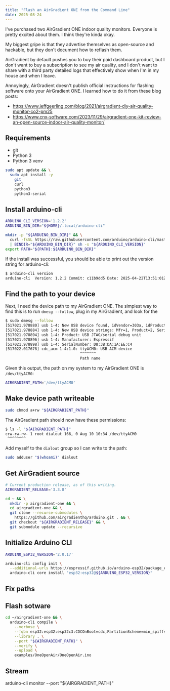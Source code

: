 ```yaml
---
title: "Flash an AirGradient ONE from the Command Line"
date: 2025-08-24
---
```


I've purchased two AirGradient ONE indoor quality monitors. Everyone is pretty excited about them. I think they're kinda okay.

My biggest gripe is that they advertise themselves as open-source and hackable, but they don't document how to reflash them.

AirGradient by default pushes you to buy their paid dashboard product, but I don't want to buy a subscription to see my air quality, and I don't want to share with a third party detailed logs that effectively show when I'm in my house and when I leave.

Annoyingly, AirGradient doesn't publish official instructions for flashing software onto your AirGradient ONE. I learned how to do it from these blog posts:

- https://www.jeffgeerling.com/blog/2021/airgradient-diy-air-quality-monitor-co2-pm25
- https://www.cnx-software.com/2023/11/29/airgradient-one-kit-review-an-open-source-indoor-air-quality-monitor/

## Requirements

- git
- Python 3
- Python 3 venv

```bash
sudo apt update && \
  sudo apt install -y
    git
    curl
    python3
    python3-serial
```

## Install arduino-cli

```bash
ARDUINO_CLI_VERSION='1.2.2'
ARDUINO_BIN_DIR="${HOME}/.local/arduino-cli"

mkdir -p "${ARDUINO_BIN_DIR}" && \
  curl -fsSL https://raw.githubusercontent.com/arduino/arduino-cli/master/install.sh \
  | BINDIR="${ARDUINO_BIN_DIR}" sh -s "${ARDUINO_CLI_VERSION}"
export PATH="${PATH}:${ARDUINO_BIN_DIR}"
```

If the install was successful, you should be able to print out the version string for arduino-cli:

```bash
$ arduino-cli version
arduino-cli  Version: 1.2.2 Commit: c11b9dd5 Date: 2025-04-22T13:51:01Z
```

## Find the path to your device

Next, I need the device path to my AirGradient ONE. The simplest way to find this is to run `dmesg --follow`, plug in my AirGradient, and look for the

```bash
$ sudo dmesg --follow
[517021.978880] usb 1-4: New USB device found, idVendor=303a, idProduct=1001, bcdDevice= 1.01
[517021.978884] usb 1-4: New USB device strings: Mfr=1, Product=2, SerialNumber=3
[517021.978894] usb 1-4: Product: USB JTAG/serial debug unit
[517021.978896] usb 1-4: Manufacturer: Espressif
[517021.978898] usb 1-4: SerialNumber: D8:3B:DA:1A:EE:C4
[517022.017678] cdc_acm 1-4:1.0: ttyACM0: USB ACM device
                                 ^^^^^^^
                                 Path name
```

Given this output, the path on my system to my AirGradient ONE is `/dev/ttyACM0`:

```bash
AIRGRADIENT_PATH='/dev/ttyACM0'
```

## Make device path writeable

```bash
sudo chmod a+rw "${AIRGRADIENT_PATH}"
```

The AirGradient path should now have these permissions:

```bash
$ ls -l "${AIRGRADIENT_PATH}"
crw-rw-rw- 1 root dialout 166, 0 Aug 10 10:34 /dev/ttyACM0
 ^^^^^^^^
```

Add myself to the `dialout` group so I can write to the path:

```bash
sudo adduser "$(whoami)" dialout
```

## Get AirGradient source

```bash
# Current production release, as of this writing.
AIRGRADIENT_RELEASE='3.3.8'

cd ~ && \
  mkdir -p airgradient-one && \
  cd airgradient-one && \
  git clone --recurse-submodules \
    https://github.com/airgradienthq/arduino.git . && \
  git checkout "${AIRGRADIENT_RELEASE}" && \
  git submodule update --recursive
```

## Initialize Arduino CLI

```bash
ARDUINO_ESP32_VERSION='2.0.17'

arduino-cli config init \
  --additional-urls https://espressif.github.io/arduino-esp32/package_esp32_index.json && \
  arduino-cli core install "esp32:esp32@${ARDUINO_ESP32_VERSION}"
```

## Fix paths

## Flash sotware

```bash
cd ~/airgradient-one && \
  arduino-cli compile \
    --verbose \
    --fqbn esp32:esp32:esp32c3:CDCOnBoot=cdc,PartitionScheme=min_spiffs,DebugLevel=info \
    --library . \
    --port "${AIRGRADIENT_PATH}" \
    --verify \
    --upload \
    examples/OneOpenAir/OneOpenAir.ino
```

## Stream

arduino-cli monitor --port "${AIRGRADIENT_PATH}"

